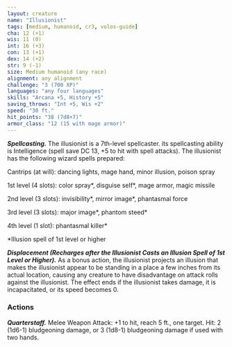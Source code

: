 ```yaml
---
layout: creature
name: "Illusionist"
tags: [medium, humanoid, cr3, volos-guide]
cha: 12 (+1)
wis: 11 (0)
int: 16 (+3)
con: 13 (+1)
dex: 14 (+2)
str: 9 (-1)
size: Medium humanoid (any race)
alignment: any alignment
challenge: "3 (700 XP)"
languages: "any four languages"
skills: "Arcana +5, History +5"
saving_throws: "Int +5, Wis +2"
speed: "30 ft."
hit_points: "38 (7d8+7)"
armor_class: "12 (15 with mage armor)"
---
```


***Spellcasting.*** The illusionist is a 7th-level spellcaster. its spellcasting ability is Intelligence (spell save DC 13, +5 to hit with spell attacks). The illusionist has the following wizard spells prepared:

Cantrips (at will): dancing lights, mage hand, minor illusion, poison spray

1st level (4 slots): color spray*, disguise self*, mage armor, magic missile

2nd level (3 slots): invisibility*, mirror image*, phantasmal force

3rd level (3 slots): major image*, phantom steed*

4th level (1 slot): phantasmal killer*

*Illusion spell of 1st level or higher

***Displacement (Recharges after the Illusionist Casts an Illusion Spell of 1st Level or Higher).*** As a bonus action, the illusionist projects an illusion that makes the illusionist appear to be standing in a place a few inches from its actual location, causing any creature to have disadvantage on attack rolls against the illusionist. The effect ends if the illusionist takes damage, it is incapacitated, or its speed becomes 0.

### Actions

***Quarterstaff.*** Melee Weapon Attack: +1 to hit, reach 5 ft., one target. Hit: 2 (1d6-1) bludgeoning damage, or 3 (1d8-1) bludgeoning damage if used with two hands.